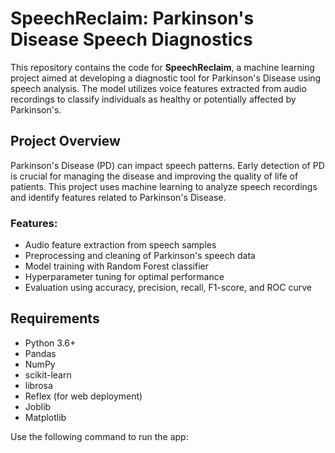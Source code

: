 # SpeechReclaim: Parkinson's Disease Speech Diagnostics

This repository contains the code for **SpeechReclaim**, a machine learning project aimed at developing a diagnostic tool for Parkinson's Disease using speech analysis. The model utilizes voice features extracted from audio recordings to classify individuals as healthy or potentially affected by Parkinson's.

## Project Overview

Parkinson's Disease (PD) can impact speech patterns. Early detection of PD is crucial for managing the disease and improving the quality of life of patients. This project uses machine learning to analyze speech recordings and identify features related to Parkinson's Disease.

### Features:
- Audio feature extraction from speech samples
- Preprocessing and cleaning of Parkinson's speech data
- Model training with Random Forest classifier
- Hyperparameter tuning for optimal performance
- Evaluation using accuracy, precision, recall, F1-score, and ROC curve

## Requirements

- Python 3.6+
- Pandas
- NumPy
- scikit-learn
- librosa
- Reflex (for web deployment)
- Joblib
- Matplotlib

Use the following command to run the app:
